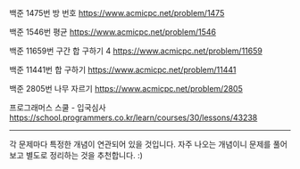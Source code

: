 
백준 1475번 방 번호
https://www.acmicpc.net/problem/1475

백준 1546번 평균
https://www.acmicpc.net/problem/1546

백준 11659번 구간 합 구하기 4
https://www.acmicpc.net/problem/11659

백준 11441번 합 구하기
https://www.acmicpc.net/problem/11441

백준 2805번 나무 자르기
https://www.acmicpc.net/problem/2805

프로그래머스 스쿨 - 입국심사
https://school.programmers.co.kr/learn/courses/30/lessons/43238


***

각 문제마다 특정한 개념이 연관되어 있을 것입니다.
자주 나오는 개념이니 문제를 풀어보고 별도로 정리하는 것을 추천합니다. :)